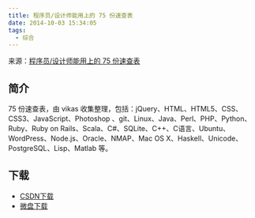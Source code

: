 ```yaml
---
title: 程序员/设计师能用上的 75 份速查表
date: 2014-10-03 15:34:05
tags:
  - 综合
---
```


来源：[程序员/设计师能用上的 75 份速查表](http://www.admin10000.com/document/4177.html)

<!--more-->

## 简介 ##

75 份速查表，由 vikas 收集整理，包括：jQuery、HTML、HTML5、CSS、CSS3、JavaScript、Photoshop 、git、Linux、Java、Perl、PHP、Python、Ruby、Ruby on Rails、Scala、C#、SQLite、C++、C语言、Ubuntu、WordPress、Node.js、Oracle、NMAP、Mac OS X、Haskell、Unicode、PostgreSQL、Lisp、Matlab 等。

## 下载 ##

+ [CSDN下载](http://download.csdn.net/detail/wizardforcel/8000001)
+ [微盘下载](http://vdisk.weibo.com/s/aADaW4YRfQZsp)
